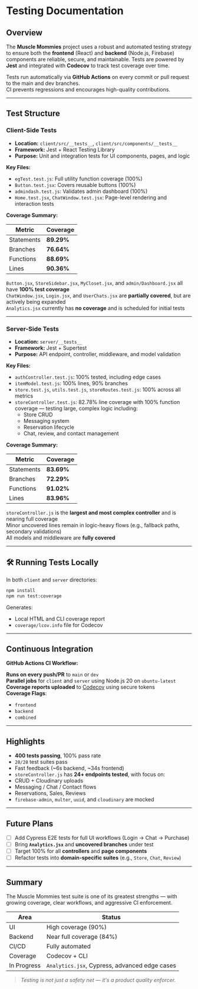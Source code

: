 # Testing Documentation

## Overview

The **Muscle Mommies** project uses a robust and automated testing strategy to ensure both the **frontend** (React) and **backend** (Node.js, Firebase) components are reliable, secure, and maintainable. Tests are powered by **Jest** and integrated with **Codecov** to track test coverage over time.

Tests run automatically via **GitHub Actions** on every commit or pull request to the main and dev branches.  
 CI prevents regressions and encourages high-quality contributions.

---

## Test Structure

### Client-Side Tests

- **Location:** `client/src/__tests__`, `client/src/components/__tests__`
- **Framework:** Jest + React Testing Library
- **Purpose:** Unit and integration tests for UI components, pages, and logic

**Key Files:**

- `egTest.test.js`: Full utility function coverage (100%)
- `Button.test.jsx`: Covers reusable buttons (100%)
- `admindash.test.js`: Validates admin dashboard (100%)
- `Home.test.jsx`, `ChatWindow.test.jsx`: Page-level rendering and interaction tests

**Coverage Summary:**

| Metric     | Coverage   |
| ---------- | ---------- |
| Statements | **89.29%** |
| Branches   | **76.64%** |
| Functions  | **88.69%** |
| Lines      | **90.36%** |

`Button.jsx`, `StoreSidebar.jsx`, `MyCloset.jsx`, and `admin/Dashboard.jsx` all have **100% test coverage**  
`ChatWindow.jsx`, `Login.jsx`, and `UserChats.jsx` are **partially covered**, but are actively being expanded  
 `Analytics.jsx` currently has **no coverage** and is scheduled for initial tests

---

### Server-Side Tests

- **Location:** `server/__tests__`
- **Framework:** Jest + Supertest
- **Purpose:** API endpoint, controller, middleware, and model validation

**Key Files:**

- `authController.test.js`: 100% tested, including edge cases
- `itemModel.test.js`: 100% lines, 90% branches
- `store.test.js`, `utils.test.js`, `storeRoutes.test.js`: 100% across all metrics
- `storeController.test.js`: 82.78% line coverage with 100% function coverage — testing large, complex logic including:
  - Store CRUD
  - Messaging system
  - Reservation lifecycle
  - Chat, review, and contact management

**Coverage Summary:**

| Metric     | Coverage   |
| ---------- | ---------- |
| Statements | **83.69%** |
| Branches   | **72.29%** |
| Functions  | **91.02%** |
| Lines      | **83.96%** |

`storeController.js` is the **largest and most complex controller** and is nearing full coverage  
 Minor uncovered lines remain in logic-heavy flows (e.g., fallback paths, secondary validations)  
 All models and middleware are **fully covered**

---

## 🛠 Running Tests Locally

In both `client` and `server` directories:

```bash
npm install
npm run test:coverage
```

Generates:

- Local HTML and CLI coverage report
- `coverage/lcov.info` file for Codecov

---

## Continuous Integration

**GitHub Actions CI Workflow:**

**Runs on every push/PR** to `main` or `dev`  
 **Parallel jobs** for `client` and `server` using Node.js 20 on `ubuntu-latest`  
 **Coverage reports uploaded** to [Codecov](https://about.codecov.io/) using secure tokens  
 **Coverage Flags**:

- `frontend`
- `backend`
- `combined`

---

## Highlights

- **400 tests passing**, 100% pass rate
- `28/28` test suites pass
- Fast feedback (~6s backend, ~34s frontend)
- `storeController.js` has **24+ endpoints tested**, with focus on:
- CRUD + Cloudinary uploads
- Messaging / Chat / Contact flows
- Reservations, Sales, Reviews
- `firebase-admin`, `multer`, `uuid`, and `cloudinary` are mocked

---

## Future Plans

- [ ] Add Cypress E2E tests for full UI workflows (Login → Chat → Purchase)
- [ ] Bring **`Analytics.jsx`** and **uncovered branches** under test
- [ ] Target 100% for all **controllers** and **page components**
- [ ] Refactor tests into **domain-specific suites** (e.g., `Store`, `Chat`, `Review`)

---

## Summary

The Muscle Mommies test suite is one of its greatest strengths — with growing coverage, clear workflows, and aggressive CI enforcement.

| Area        | Status                                        |
| ----------- | --------------------------------------------- |
| UI          | High coverage (90%)                           |
| Backend     | Near full coverage (84%)                      |
| CI/CD       | Fully automated                               |
| Coverage    | Codecov + CLI                                 |
| In Progress | `Analytics.jsx`, Cypress, advanced edge cases |

> _Testing is not just a safety net — it's a product quality enforcer._

